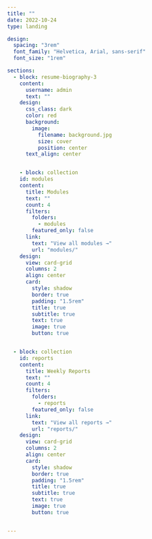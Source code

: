 ```yaml
---
title: ""
date: 2022-10-24
type: landing

design:
  spacing: "3rem"
  font_family: "Helvetica, Arial, sans-serif"
  font_size: "1rem"

sections:
  - block: resume-biography-3
    content:
      username: admin
      text: ""
    design:
      css_class: dark
      color: red
      background:
        image:
          filename: background.jpg
          size: cover
          position: center
      text_align: center


    - block: collection
    id: modules
    content:
      title: Modules
      text: ""
      count: 4
      filters:
        folders:
          - modules
        featured_only: false
      link:
        text: "View all modules →"
        url: "modules/"
    design:
      view: card-grid
      columns: 2
      align: center
      card:
        style: shadow
        border: true
        padding: "1.5rem"
        title: true
        subtitle: true
        text: true
        image: true
        button: true


  - block: collection
    id: reports
    content:
      title: Weekly Reports
      text: ""
      count: 4
      filters:
        folders:
          - reports
        featured_only: false
      link:
        text: "View all reports →"
        url: "reports/"
    design:
      view: card-grid
      columns: 2
      align: center
      card:
        style: shadow
        border: true
        padding: "1.5rem"
        title: true
        subtitle: true
        text: true
        image: true
        button: true


---
```

